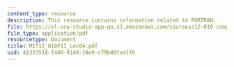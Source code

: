 ```yaml
---
content_type: resource
description: This resource contains information related to FORTRAN.
file: https://ol-ocw-studio-app-qa.s3.amazonaws.com/courses/12-010-computational-methods-of-scientific-programming-fall-2011/41323518f446914818e9c79b40fad1f6_MIT12_010F11_Lec04.pdf
file_type: application/pdf
resourcetype: Document
title: MIT12_010F11_Lec04.pdf
uid: 41323518-f446-9148-18e9-c79b40fad1f6
---
```

